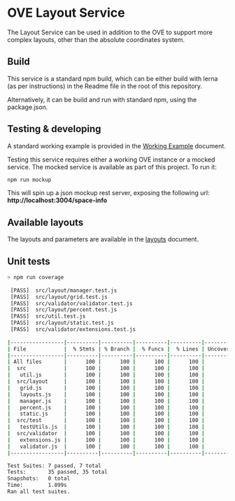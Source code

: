 # OVE Layout Service

The Layout Service can be used in addition to the OVE to support more complex layouts,
other than the absolute coordinates system.

## Build

This service is a standard npm build, which can be either build with lerna (as per instructions)
in the Readme file in the root of this repository.

Alternatively, it can be build and run with standard npm, using the package.json.

## Testing & developing

A standard working example is provided in the [Working Example](docs/WORKING_EXAMPLE.md) document.

Testing this service requires either a working OVE instance or a mocked service. The mocked service
is available as part of this project. To run it:

```bash
npm run mockup
```

This will spin up a json mockup rest server, exposing the following url: **http://localhost:3004/space-info**

## Available layouts

The layouts and parameters are available in the [layouts](docs/LAYOUTS.md) document.

## Unit tests

```bash
> npm run coverage
 
 [PASS]  src/layout/manager.test.js
 [PASS]  src/layout/grid.test.js
 [PASS]  src/validator/validator.test.js
 [PASS]  src/layout/percent.test.js
 [PASS]  src/util.test.js
 [PASS]  src/layout/static.test.js
 [PASS]  src/validator/extensions.test.js
 
|-----------------|----------|----------|----------|----------|-------------------|
| File            |  % Stmts | % Branch |  % Funcs |  % Lines | Uncovered Line #s |
|-----------------|----------|----------|----------|----------|-------------------|
| All files       |      100 |      100 |      100 |      100 |                   |
|  src            |      100 |      100 |      100 |      100 |                   |
|   util.js       |      100 |      100 |      100 |      100 |                   |
|  src/layout     |      100 |      100 |      100 |      100 |                   |
|   grid.js       |      100 |      100 |      100 |      100 |                   |
|   layouts.js    |      100 |      100 |      100 |      100 |                   |
|   manager.js    |      100 |      100 |      100 |      100 |                   |
|   percent.js    |      100 |      100 |      100 |      100 |                   |
|   static.js     |      100 |      100 |      100 |      100 |                   |
|  src/test       |      100 |      100 |      100 |      100 |                   |
|   testUtils.js  |      100 |      100 |      100 |      100 |                   |
|  src/validator  |      100 |      100 |      100 |      100 |                   |
|   extensions.js |      100 |      100 |      100 |      100 |                   |
|   validator.js  |      100 |      100 |      100 |      100 |                   |
|-----------------|----------|----------|----------|----------|-------------------|

Test Suites: 7 passed, 7 total
Tests:       35 passed, 35 total
Snapshots:   0 total
Time:        1.899s
Ran all test suites.
```